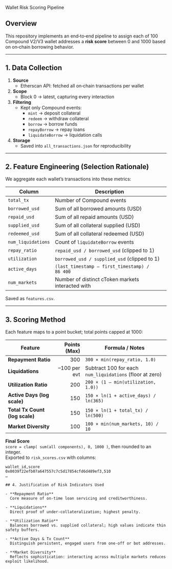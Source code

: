 Wallet Risk Scoring Pipeline

## Overview
This repository implements an end‑to‑end pipeline to assign each of 100 Compound V2/V3 wallet addresses a **risk score** between 0 and 1000 based on on‑chain borrowing behavior.

---

## 1. Data Collection

1. **Source**  
   - Etherscan API: fetched all on‑chain transactions per wallet  
2. **Scope**  
   - Block 0 → latest, capturing every interaction  
3. **Filtering**  
   - Kept only Compound events:  
     - `mint` → deposit collateral  
     - `redeem` → withdraw collateral  
     - `borrow` → borrow funds  
     - `repayBorrow` → repay loans  
     - `liquidateBorrow` → liquidation calls  
4. **Storage**  
   - Saved into `all_transactions.json` for reproducibility  

---

## 2. Feature Engineering (Selection Rationale)

We aggregate each wallet’s transactions into these metrics:

| Column                | Description                                                         |
|-----------------------|---------------------------------------------------------------------|
| `total_tx`            | Number of Compound events                                           |
| `borrowed_usd`        | Sum of all borrowed amounts (USD)                                   |
| `repaid_usd`          | Sum of all repaid amounts (USD)                                     |
| `supplied_usd`        | Sum of all collateral supplied (USD)                                |
| `redeemed_usd`        | Sum of all collateral redeemed (USD)                                |
| `num_liquidations`    | Count of `liquidateBorrow` events                                   |
| `repay_ratio`         | `repaid_usd / borrowed_usd` (clipped to 1)                          |
| `utilization`         | `borrowed_usd / supplied_usd` (clipped to 1)                        |
| `active_days`         | `(last_timestamp – first_timestamp) / 86 400`                       |
| `num_markets`         | Number of distinct cToken markets interacted with                   |

Saved as `features.csv`.

---

## 3. Scoring Method

Each feature maps to a point bucket; total points capped at 1000:

| Feature                        | Points (Max) | Formula / Notes                                                                 |
|--------------------------------|-------------:|----------------------------------------------------------------------------------|
| **Repayment Ratio**            | 300          | `300 × min(repay_ratio, 1.0)`                                                    |
| **Liquidations**               | –100 per evt | Subtract 100 for each `num_liquidations` (floor at zero)                         |
| **Utilization Ratio**          | 200          | `200 × (1 – min(utilization, 1.0))`                                              |
| **Active Days (log scale)**    | 150          | `150 × ln(1 + active_days) / ln(365)`                                            |
| **Total Tx Count (log scale)** | 150          | `150 × ln(1 + total_tx) / ln(500)`                                               |
| **Market Diversity**           | 100          | `100 × min(num_markets, 10) / 10`                                                |

**Final Score**  
`score = clamp( sum(all components), 0, 1000 )`, then rounded to an integer.  
Exported to `risk_scores.csv` with columns:
```csv
wallet_id,score
0x0039f22efb07a647557c7c5d17854cfd6d489ef3,510
…    

## 4. Justification of Risk Indicators Used

- **Repayment Ratio**  
  Core measure of on‑time loan servicing and creditworthiness.

- **Liquidations**  
  Direct proof of under‑collateralization; highest penalty.

- **Utilization Ratio**  
  Balances borrowed vs. supplied collateral; high values indicate thin safety buffers.

- **Active Days & Tx Count**  
  Distinguish persistent, engaged users from one‑off or bot addresses.

- **Market Diversity**  
  Reflects sophistication: interacting across multiple markets reduces exploit likelihood.

